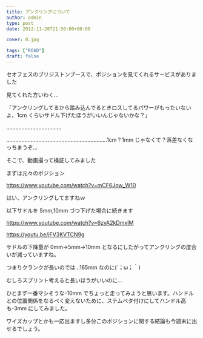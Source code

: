 ```yaml
---
title: アンクリングについて
author: admin
type: post
date: 2012-11-28T21:50:00+00:00

cover: 0.jpg

tags: ["ROAD"]
draft: false
---
```


セオフェスのブリジストンブースで、ポジションを見てくれるサービスがありました

見てくれた方いわく…

「アンクリングしてるから踏み込んでるときロスしてるパワーがもったいないよ、1cm くらいサドル下げたほうがいいんじゃないかな？」

………………………………

…………………………………………………………1cm？1mm じゃなくて？落差なくなっちまうぞ…

そこで、動画撮って検証してみました

まずは元々のポジション

https://www.youtube.com/watch?v=mCF6Jow_W10

はい、アンクリングしてますねｗ

以下サドルを 5mm,10mm づつ下げた場合に続きます

https://www.youtube.com/watch?v=6zyA2kDmxIM

https://youtu.be/jFV3KVTCN9g

サドルの下降量が 0mm→5mm→10mm となるにしたがってアンクリングの度合いが減っていますね。

つまりクランクが長いのでは…165mm なのに(´；ω；｀)

むしろスプリント考えると長いほうがいいのに…

ひとまず一番マシそうな-10mm でちょっと走ってみようと思います。ハンドルとの位置関係をなるべく変えないために、ステムベタ付けにしてハンドル高も-3mm にしてみました。

ワイズカップとかも一応出ますし多分このポジションに関する結論も今週末に出せるでしょう。
